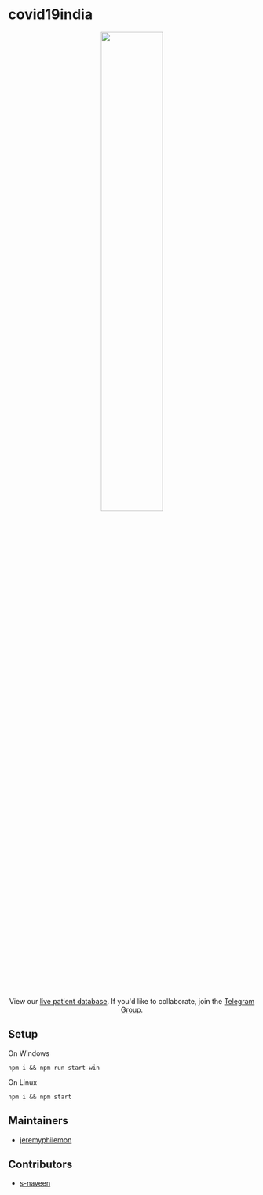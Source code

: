 # covid19india

<p align="center">
<img src="https://lh3.googleusercontent.com/c1R9ua5XDaInXNNYEVKs5NzwQ36gYCXi1VJ5kLRxGcDYmyUSJM3dnkzqaPWP_CniaHQbQSr4yQqxmsoEGvGFrWFnBRAVjI4=s2560" width="50%">
</p>

<p align="center">
  View our <a href="https://docs.google.com/spreadsheets/d/1nzXUdaIWC84QipdVGUKTiCSc5xntBbpMpzLm6Si33zk">live patient database</a>.  If you'd like to collaborate, join the <a href="https://t.me/covid19indiaops">Telegram Group</a>.
 </p>


## Setup
On Windows
```
npm i && npm run start-win
```
On Linux
```
npm i && npm start
```

## Maintainers
- [jeremyphilemon](https://github.com/jeremyphilemon)

## Contributors
- [s-naveen](https://github.com/jeremyphilemon/covid19-india/pulls?q=is%3Apr+author%3As-naveen+is%3Aclosed)
